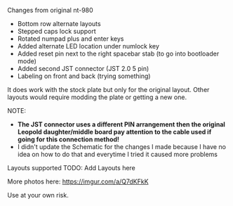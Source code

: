 Changes from original nt-980
* Bottom row alternate layouts
* Stepped caps lock support
* Rotated numpad plus and enter keys
* Added alternate LED location under numlock key
* Added reset pin next to the right spacebar stab (to go into bootloader mode)
* Added second JST connector (JST 2.0 5 pin)
* Labeling on front and back (trying something)

It does work with the stock plate but only for the original layout.  Other layouts would require modding the plate or getting a new one.

NOTE: 
* **The JST connector uses a different PIN arrangement then the original Leopold daughter/middle board pay attention to the cable used if going for this connection method!**
* I didn't update the Schematic for the changes I made because I have no idea on how to do that and everytime I tried it caused more problems

Layouts supported
TODO: Add Layouts here

More photos here: https://imgur.com/a/Q7dKFkK

Use at your own risk.
